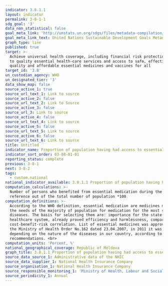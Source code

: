 ```yaml
---
indicator: 3.8.1.1
layout: indicator
permalink: 3-8-1-1
sdg_goal: '3'
data_non_statistical: false
goal_meta_link: 'http://unstats.un.org/sdgs/files/metadata-compilation/Metadata-Goal-3.pdf'
goal_meta_link_text: United Nations Sustainable Development Goals Metadata (pdf 865kB)
graph_type: line
published: true
target: >-
  Achieve universal health coverage, including financial risk protection, access
  to quality essential health-care services and access to safe, effective,
  quality and affordable essential medicines and vaccines for all
target_id: '3.8'
un_custodian_agency: WHO
un_designated_tier: '3'
data_show_map: false
source_active_1: true
source_url_text_1: Link to source
source_active_2: false
source_url_text_2: Link to Source
source_active_3: false
source_url_3: Link to source
source_active_4: false
source_url_text_4: Link to source
source_active_5: false
source_url_text_5: Link to source
source_active_6: false
source_url_text_6: Link to source
title: Untitled
indicator_name: Proportion of population having had access to essential medication
indicator_sort_order: 03-08-01-01
reporting_status: complete
previous: 3-8-1
next: 3-8-2
tags:
  - custom.national
national_indicator_available: 3.8.1.1 Proportion of population having had access to essential medication
computation_calculations: >-
  Number of persons who benefited from essential medication during the year of
  reference out of the total number of population *100
computation_definitions: >-
  According to the WHO definition, essential medication are medicines meeting
  the needs of the majority of population for medication for the most spread
  diseases. The basis for selecting them are: importance for the state
  healthcare system, already proved efficiency and harmlessness, comparative
  cost-benefit-risk correlation. List of essential medicines was approved via
  the Ministry of Health Order No.162 dated 23.04.2007, in 2011 it was adjusted
  depending on the nature of the diseases in our country, according to the WHO
  recommendations. <br>
computation_units: 'Percent, %'
national_geographical_coverage: Republic of Moldova
graph_title: 3.8.1.1 Proportion of population having had access to essential medication
source_data_source_1: Administrative data of the NHIC
source_data_supplier_1: National Health Insurance Company
source_organisation_1: National Health Insurance Company
source_responsible_monitoring_1: 'Ministry of Health, Labour and Social Protection'
source_periodicity_1: Annual
---
```

